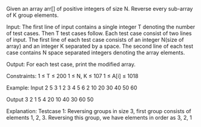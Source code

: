 Given an array arr[] of positive integers of size N. Reverse every sub-array of K group elements.

Input:
The first line of input contains a single integer T denoting the number of test cases. Then T test cases follow. Each test case consist of two lines of input. The first line of each test case consists of an integer N(size of array) and an integer K separated by a space. The second line of each test case contains N space separated integers denoting the array elements.

Output:
For each test case, print the modified array.

Constraints:
1 ≤ T ≤ 200
1 ≤ N, K ≤ 107
1 ≤ A[i] ≤ 1018

Example:
Input
2
5 3
1 2 3 4 5
6 2
10 20 30 40 50 60

Output
3 2 1 5 4
20 10 40 30 60 50

Explanation:
Testcase 1: Reversing groups in size 3, first group consists of elements 1, 2, 3. Reversing this group, we have elements in order as 3, 2, 1